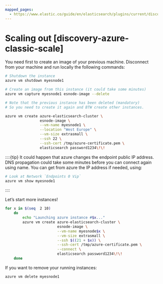 ```yaml
---
mapped_pages:
  - https://www.elastic.co/guide/en/elasticsearch/plugins/current/discovery-azure-classic-scale.html
---
```


# Scaling out [discovery-azure-classic-scale]

You need first to create an image of your previous machine. Disconnect from your machine and run locally the following commands:

```sh
# Shutdown the instance
azure vm shutdown myesnode1

# Create an image from this instance (it could take some minutes)
azure vm capture myesnode1 esnode-image --delete

# Note that the previous instance has been deleted (mandatory)
# So you need to create it again and BTW create other instances.

azure vm create azure-elasticsearch-cluster \
                esnode-image \
                --vm-name myesnode1 \
                --location "West Europe" \
                --vm-size extrasmall \
                --ssh 22 \
                --ssh-cert /tmp/azure-certificate.pem \
                elasticsearch password1234\!\!
```

::::{tip}
It could happen that azure changes the endpoint public IP address. DNS propagation could take some minutes before you can connect again using name. You can get from azure the IP address if needed, using:

```sh
# Look at Network `Endpoints 0 Vip`
azure vm show myesnode1
```

::::


Let’s start more instances!

```sh
for x in $(seq  2 10)
	do
		echo "Launching azure instance #$x..."
		azure vm create azure-elasticsearch-cluster \
		                esnode-image \
		                --vm-name myesnode$x \
		                --vm-size extrasmall \
		                --ssh $((21 + $x)) \
		                --ssh-cert /tmp/azure-certificate.pem \
		                --connect \
		                elasticsearch password1234\!\!
	done
```

If you want to remove your running instances:

```sh
azure vm delete myesnode1
```

